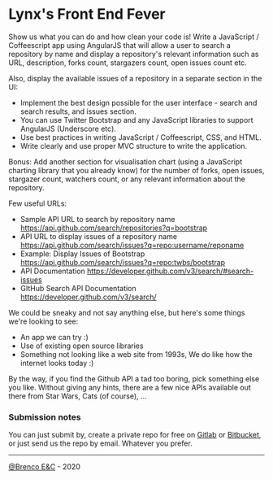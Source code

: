 # Lynx's Front End Fever

Show us what you can do and how clean your code is! Write a JavaScript / Coffeescript app using AngularJS that will allow a user to search a repository by name and display a repository's relevant information such as URL, description, forks count, stargazers count, open issues count etc.

Also, display the available issues of a repository in a separate section in the UI:

- Implement the best design possible for the user interface - search and search results, and issues section.
- You can use Twitter Bootstrap and any JavaScript libraries to support AngularJS (Underscore etc).
- Use best practices in writing JavaScript / Coffeescript, CSS, and HTML.
- Write clearly and use proper MVC structure to write the application.

Bonus: Add another section for visualisation chart (using a JavaScript charting library that you already know) for the number of forks, open issues, stargazer count, watchers count, or any relevant information about the repository.

Few useful URLs:

- Sample API URL to search by repository name https://api.github.com/search/repositories?q=bootstrap
- API URL to display issues of a repository name https://api.github.com/search/issues?q=repo:username/reponame
- Example: Display Issues of Bootstrap https://api.github.com/search/issues?q=repo:twbs/bootstrap
- API Documentation https://developer.github.com/v3/search/#search-issues
- GItHub Search API Documentation https://developer.github.com/v3/search/

We could be sneaky and not say anything else, but here's some things we're looking to see:

- An app we can try :)
- Use of existing open source libraries
- Something not looking like a web site from 1993s, We do like how the internet looks today :)

By the way, if you find the Github API a tad too boring, pick something else you like. Without giving any hints, there are a few nice APIs available out there from Star Wars, Cats (of course), ...

### Submission notes

You can just submit by, create a private repo for free on [Gitlab](https://www.gitlab.com/) or [Bitbucket](https://bitbucket.org/), or just send us the repo by email. Whatever you prefer.

---

[@Brenco E&C](https://brenco-algerie.com) - 2020
